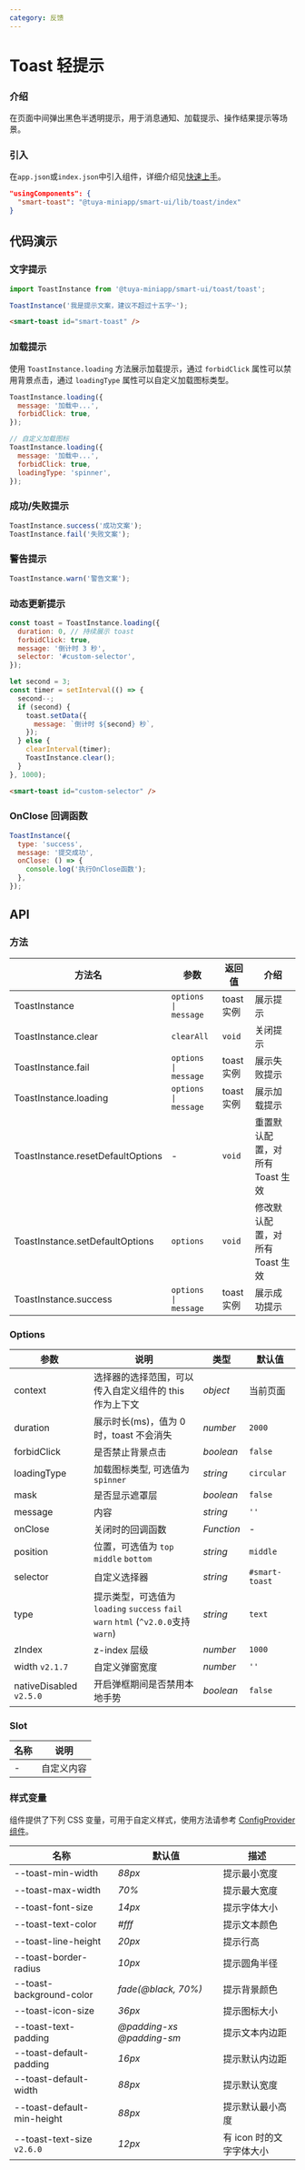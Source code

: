 ```yaml
---
category: 反馈
---
```


# Toast 轻提示

### 介绍

在页面中间弹出黑色半透明提示，用于消息通知、加载提示、操作结果提示等场景。

### 引入

在`app.json`或`index.json`中引入组件，详细介绍见[快速上手](/material/smartui?comId=help-getting-started&appType=miniapp)。

```json
"usingComponents": {
  "smart-toast": "@tuya-miniapp/smart-ui/lib/toast/index"
}
```

## 代码演示

### 文字提示

```javascript
import ToastInstance from '@tuya-miniapp/smart-ui/toast/toast';

ToastInstance('我是提示文案，建议不超过十五字~');
```

```html
<smart-toast id="smart-toast" />
```

### 加载提示

使用 `ToastInstance.loading` 方法展示加载提示，通过 `forbidClick` 属性可以禁用背景点击，通过 `loadingType` 属性可以自定义加载图标类型。

```javascript
ToastInstance.loading({
  message: '加载中...',
  forbidClick: true,
});

// 自定义加载图标
ToastInstance.loading({
  message: '加载中...',
  forbidClick: true,
  loadingType: 'spinner',
});
```

### 成功/失败提示

```javascript
ToastInstance.success('成功文案');
ToastInstance.fail('失败文案');
```


### 警告提示

```js
ToastInstance.warn('警告文案');
```

### 动态更新提示

```javascript
const toast = ToastInstance.loading({
  duration: 0, // 持续展示 toast
  forbidClick: true,
  message: '倒计时 3 秒',
  selector: '#custom-selector',
});

let second = 3;
const timer = setInterval(() => {
  second--;
  if (second) {
    toast.setData({
      message: `倒计时 ${second} 秒`,
    });
  } else {
    clearInterval(timer);
    ToastInstance.clear();
  }
}, 1000);
```

```html
<smart-toast id="custom-selector" />
```

### OnClose 回调函数

```javascript
ToastInstance({
  type: 'success',
  message: '提交成功',
  onClose: () => {
    console.log('执行OnClose函数');
  },
});
```

## API

### 方法

| 方法名    | 参数   | 返回值     | 介绍   |
| ---------- | ------------ | ---------- | --------- |
| ToastInstance                     | `options \| message` | toast 实例 | 展示提示                        |
| ToastInstance.clear               | `clearAll`           | `void`     | 关闭提示                        |
| ToastInstance.fail                | `options \| message` | toast 实例 | 展示失败提示                    |
| ToastInstance.loading             | `options \| message` | toast 实例 | 展示加载提示                    |
| ToastInstance.resetDefaultOptions | -                    | `void`     | 重置默认配置，对所有 Toast 生效 |
| ToastInstance.setDefaultOptions   | `options`            | `void`     | 修改默认配置，对所有 Toast 生效 |
| ToastInstance.success             | `options \| message` | toast 实例 | 展示成功提示                    |

### Options

| 参数        | 说明               | 类型       | 默认值        |
| ----------- | ------------------------ | ---------- | ------------- |
| context     | 选择器的选择范围，可以传入自定义组件的 this 作为上下文          | _object_   | 当前页面      |
| duration    | 展示时长(ms)，值为 0 时，toast 不会消失         | _number_   | `2000`        |
| forbidClick | 是否禁止背景点击        | _boolean_  | `false`       |
| loadingType | 加载图标类型, 可选值为 `spinner`     | _string_   | `circular`    |
| mask        | 是否显示遮罩层             | _boolean_  | `false`       |
| message     | 内容                   | _string_   | `''`          |
| onClose     | 关闭时的回调函数                  | _Function_ | -             |
| position    | 位置，可选值为 `top` `middle` `bottom`       | _string_   | `middle`      |
| selector    | 自定义选择器                  | _string_   | `#smart-toast` |
| type        | 提示类型，可选值为 `loading` `success` `fail` `warn` `html` (`^v2.0.0`支持`warn`) | _string_   | `text`        |
| zIndex      | z-index 层级                       | _number_   | `1000`        |
| width `v2.1.7`     | 自定义弹窗宽度               | _number_   | `''`        |
| nativeDisabled `v2.5.0`     | 开启弹框期间是否禁用本地手势       | _boolean_   | `false`        |

### Slot

| 名称 | 说明       |
| ---- | ---------- |
| -    | 自定义内容 |

### 样式变量

组件提供了下列 CSS 变量，可用于自定义样式，使用方法请参考 [ConfigProvider 组件](/material/smartui?comId=config-provider&appType=miniapp)。

| 名称                          | 默认值                                 | 描述 |
| ----------------------------- | -------------------------------------- | ---- |
| --toast-min-width | _88px_ | 提示最小宽度 |
| --toast-max-width | _70%_ | 提示最大宽度 |
| --toast-font-size | _14px_ | 提示字体大小 |
| --toast-text-color | _#fff_ | 提示文本颜色 |
| --toast-line-height | _20px_ | 提示行高 |
| --toast-border-radius | _10px_ | 提示圆角半径 |
| --toast-background-color | _fade(@black, 70%)_ | 提示背景颜色 |
| --toast-icon-size | _36px_ | 提示图标大小 |
| --toast-text-padding | _@padding-xs @padding-sm_ | 提示文本内边距 |
| --toast-default-padding | _16px_ | 提示默认内边距 |
| --toast-default-width | _88px_ | 提示默认宽度 |
| --toast-default-min-height | _88px_ | 提示默认最小高度 |
| --toast-text-size `v2.6.0` | _12px_ | 有 icon 时的文字字体大小 |
